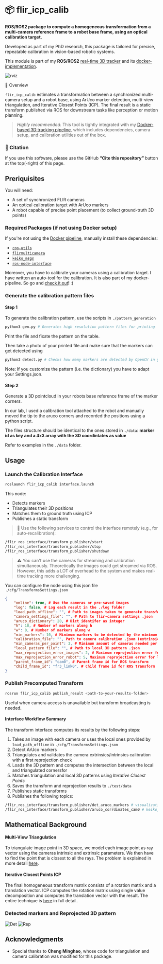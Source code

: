 # 📦 flir_icp_calib

**ROS/ROS2 package to compute a homogeneous transformation from a multi-camera reference frame to a robot base frame, using an optical calibration target.**

Developed as part of my PhD research, this package is tailored for precise, repeatable calibration in vision-based robotic systems.

This module is part of my  **ROS/ROS2** [real-time 3D tracker](https://github.com/HenrikTrom/real-time-3D-tracking) and its [docker-implementation](https://github.com/HenrikTrom/ROSTrack-RT-3D).

![rviz](content/rviz.png)

📌 Overview

`flir_icp_calib` estimates a transformation between a synchronized multi-camera setup and a robot base, using ArUco marker detection, multi-view triangulation, and Iterative Closest Points (ICP). The final result is a static transform published via ROS for downstream tasks like perception or motion planning.

> *Highly recommended:* This tool is tightly integrated with my [Docker-based 3D tracking pipeline](https://github.com/HenrikTrom/Docker-Flir-Multi-Camera), which includes dependencies, camera setup, and calibration utilities out of the box.

### 📑 Citation

If you use this software, please use the GitHub **“Cite this repository”** button at the top(-right) of this page.

## Preriquisites

You will need:

* A set of synchronized FLIR cameras
* An optical calibration target with ArUco markers
* A robot capable of precise point placement (to collect ground-truth 3D points)

### Required Packages (if not using Docker setup)

If you're not using the [Docker pipeline](https://github.com/HenrikTrom/Docker-Flir-Multi-Camera), manually install these dependencies:

* [`cpp-utils`](https://github.com/HenrikTrom/cpp-utils)
* [`flirmulticamera`](https://github.com/HenrikTrom/FlirMultiCamera)
* [`keiko_msgs`](https://github.com/HenrikTrom/keiko-msgs)
* [`ros-node-interface`](https://github.com/HenrikTrom/ros-node-interface)

Moreover, you have to calibrate your cameras using a calibration target. I have written an auto-tool for the calibration. It is also part of my docker-pipeline. So go and [check it out](https://github.com/HenrikTrom/Docker-Flir-Multi-Camera)! :)

### Generate the calibration pattern files

#### Step 1
To generate the calibration pattern, use the scripts in `./pattern_generation`

```bash
python3 gen.py # Generates high resolution pattern files for printing
```
Print the file and fixate the pattern on the table.

Then take a photo of your printed file and make sure that the markers can get detected using
```bash
python3 detect.py # Checks how many markers are detected by OpenCV in your image
```

Note: If you customize the pattern (i.e. the dictionary) you have to adapt your Settings.json.

#### Step 2
Generate a 3D pointcloud in your robots base reference frame of the marker corners.

In our lab, I used a calibration tool attached to the robot and manually moved the tip to the aruco corners and recorded the positions using a python script.

The files structure should be identical to the ones stored in `./data`: **marker id as key and a 4x3 array with the 3D coordintates as value**

Refer to examples in the `./data` folder.


## Usage

### Launch the Calibration Interface

```bash
roslaunch flir_icp_calib interface.launch
```

This node:

* Detects markers
* Triangulates their 3D positions
* Matches them to ground truth using ICP
* Publishes a static transform

> 🔁 Use the following services to control the interface remotely (e.g., for auto-recalibration):

```bash
/flir_ros_interface/transform_publisher/start
/flir_ros_interface/transform_publisher/stop
/flir_ros_interface/transform_publisher/shutdown
```

> ⚠️ You can't use the cameras for streaming and calibration simultaneously. Theoretically the images could get streamed via ROS. However, this adds a LOT of overhead to the system and makes real-time tracking more challenging.


You can configure the node using this json file `./cfg/TransformsSettings.json`
```json
{
    "online": true, # Use the cameras or pre-saved images
    "log": false, # Log each result in the ./log folder
    "load_path_offline": "", # Path to images taken to generate transform from (offline)
    "camera_settings_file": "", # Path to flir-camera settings .json
    "aruco_dictionary": 20, # Dict identifer as integer 
    "h": 10, # Number of markers along h
    "w": 8, # Number of markers along w
    "min_markers": 10, # Minimum markers to be detected by the minimum amount of cameras
    "calibration_file": "", Path to camera calibration .json (extrinsic and intrinsic parameters)
    "min_cameras_per_point": 3, # Minimum amount of cameras needed per triangulation 
    "local_pattern_file": "", # Path to local 3D pattern .json
    "max_reprojection_error_images": 2, # Maximum reprojection error for triangulation 
    "max_reprojection_error_robot": 5, Maximum reprojection error for local 3D pattern
    "parent_frame_id": "cam0", # Parent frame id for ROS transform
    "child_frame_id": "fr3_link0", # Child frame id for ROS transform
}
```


### Publish Precomputed Transform

```bash
rosrun flir_icp_calib publish_result <path-to-your-results-folder>
```

Useful when camera access is unavailable but transform broadcasting is needed.

#### Interface Workflow Summary

The transform interface computes its results by the following steps:

1. Takes an image with each camera or uses the local ones provided by `load_path_offline` in `./cfg/TransformsSettings.json`
2. Detect ArUco markers
3. Triangulates and validates the camera extrinsics/intrinsics calibration with a first reprojection check
4. Loads the 3D pattern and computes the intersection between the local and triangulated cornersfor
5. Matches triangulation and local 3D patterns using _Iterative Closest Points_
6. Saves the transform and reprojection results to `./test/data`
7. Publishes static transforms
8. Publishes the following topics:
```bash
/flir_ros_interface/transform_publisher/det_aruco_markers # visualization_msgs/MarkerArray for debugging
/flir_ros_interface/transform_publisher/aruco_corrdinates_cam0 # keiko_msgs/ArucoMarkers3d for Aruco marker 3D coorninates in the main cameras reference frame
```

## Mathematical Background

#### Multi-View Triangulation

To triangulate image point in 3D space, we model each image point as ray vector using the cameras intrinsic and extrinsic parameters. We then have to find the point that is closest to all the rays.
The problem is explained in more detail [here](https://amytabb.com/tips/tutorials/2021/10/31/triangulation-DLT-2-3/).

#### Iterative Closest Points ICP

The final homogeneous transform matrix consists of a rotation matrix and a translation vector. ICP computes the rotation matrix using single value decomposition and computes the translation vector with the result. The entire technique is [here](https://igl.ethz.ch/projects/ARAP/svd_rot.pdf) in full detail. 

### Detected markers and Reprojected 3D pattern
![Det](content/det_tile.jpg)
![Rep](content/rep_tile.jpg)


## Acknowledgments

* Special thanks to **Cheng Minghao**, whose code for triangulation and camera calibration was modified for this package.

